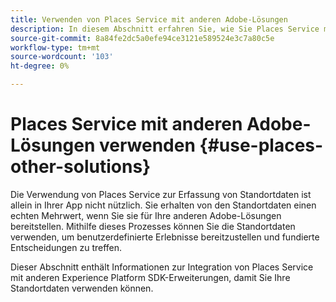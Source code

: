 ```yaml
---
title: Verwenden von Places Service mit anderen Adobe-Lösungen
description: In diesem Abschnitt erfahren Sie, wie Sie Places Service mit anderen Adobe-Lösungen verwenden.
source-git-commit: 8a84fe2dc5a0efe94ce3121e589524e3c7a80c5e
workflow-type: tm+mt
source-wordcount: '103'
ht-degree: 0%

---
```



# Places Service mit anderen Adobe-Lösungen verwenden {#use-places-other-solutions}

Die Verwendung von Places Service zur Erfassung von Standortdaten ist allein in Ihrer App nicht nützlich. Sie erhalten von den Standortdaten einen echten Mehrwert, wenn Sie sie für Ihre anderen Adobe-Lösungen bereitstellen. Mithilfe dieses Prozesses können Sie die Standortdaten verwenden, um benutzerdefinierte Erlebnisse bereitzustellen und fundierte Entscheidungen zu treffen.

Dieser Abschnitt enthält Informationen zur Integration von Places Service mit anderen Experience Platform SDK-Erweiterungen, damit Sie Ihre Standortdaten verwenden können.